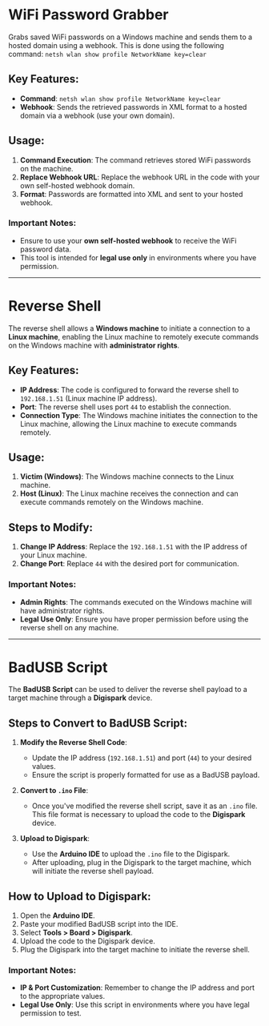 # WiFi Password Grabber

Grabs saved WiFi passwords on a Windows machine and sends them to a hosted domain using a webhook. This is done using the following command:
  `
netsh wlan show profile NetworkName key=clear `

Key Features:
-------------

-   **Command**: `netsh wlan show profile NetworkName key=clear`
-   **Webhook**: Sends the retrieved passwords in XML format to a hosted domain via a webhook (use your own domain).

Usage:
------

1.  **Command Execution**: The command retrieves stored WiFi passwords on the machine.
2.  **Replace Webhook URL**: Replace the webhook URL in the code with your own self-hosted webhook domain.
3.  **Format**: Passwords are formatted into XML and sent to your hosted webhook.

### Important Notes:

-   Ensure to use your **own self-hosted webhook** to receive the WiFi password data.
-   This tool is intended for **legal use only** in environments where you have permission.

* * * * *

Reverse Shell
=============

The reverse shell allows a **Windows machine** to initiate a connection to a **Linux machine**, enabling the Linux machine to remotely execute commands on the Windows machine with **administrator rights**.

Key Features:
-------------

-   **IP Address**: The code is configured to forward the reverse shell to `192.168.1.51` (Linux machine IP address).
-   **Port**: The reverse shell uses port `44` to establish the connection.
-   **Connection Type**: The Windows machine initiates the connection to the Linux machine, allowing the Linux machine to execute commands remotely.

Usage:
------

1.  **Victim (Windows)**: The Windows machine connects to the Linux machine.
2.  **Host (Linux)**: The Linux machine receives the connection and can execute commands remotely on the Windows machine.

Steps to Modify:
----------------

1.  **Change IP Address**: Replace the `192.168.1.51` with the IP address of your Linux machine.
2.  **Change Port**: Replace `44` with the desired port for communication.

### Important Notes:

-   **Admin Rights**: The commands executed on the Windows machine will have administrator rights.
-   **Legal Use Only**: Ensure you have proper permission before using the reverse shell on any machine.

* * * * *

BadUSB Script
=============

The **BadUSB Script** can be used to deliver the reverse shell payload to a target machine through a **Digispark** device.

Steps to Convert to BadUSB Script:
----------------------------------

1.  **Modify the Reverse Shell Code**:

    -   Update the IP address (`192.168.1.51`) and port (`44`) to your desired values.
    -   Ensure the script is properly formatted for use as a BadUSB payload.
2.  **Convert to `.ino` File**:

    -   Once you've modified the reverse shell script, save it as an `.ino` file. This file format is necessary to upload the code to the **Digispark** device.
3.  **Upload to Digispark**:

    -   Use the **Arduino IDE** to upload the `.ino` file to the Digispark.
    -   After uploading, plug in the Digispark to the target machine, which will initiate the reverse shell payload.

How to Upload to Digispark:
---------------------------

1.  Open the **Arduino IDE**.
2.  Paste your modified BadUSB script into the IDE.
3.  Select **Tools > Board > Digispark**.
4.  Upload the code to the Digispark device.
5.  Plug the Digispark into the target machine to initiate the reverse shell.

### Important Notes:

-   **IP & Port Customization**: Remember to change the IP address and port to the appropriate values.
-   **Legal Use Only**: Use this script in environments where you have legal permission to test.
